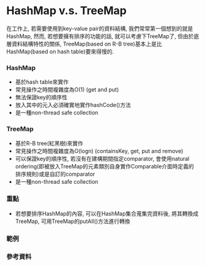 # HashMap v.s. TreeMap

在工作上, 若需要使用到key-value pair的資料結構, 我們常常第一個想到的就是HashMap, 然而, 若想要擁有排序的功能的話, 就可以考慮下TreeMap了, 但由於底層資料結構特性的關係, TreeMap\(based on R-B tree\)基本上是比HashMap\(based on hash table\)要來得慢的.

### HashMap

* 基於hash table來實作
* 常見操作之時間複雜度為O\(1\) \(get and put\)
* 無法保證key的順序性
* 放入其中的元入必須確實地實作hashCode\(\)方法
* 是一種non-thread safe collection

### TreeMap

* 基於R-B tree\(紅黑樹\)來實作
* 常見操作之時間複雜度為O\(logn\) \(containsKey, get, put and remove\)
* 可以保證key的順序性, 若沒有在建構期間指定comparator, 會使用natural ordering\(即被放入TreeMap的元素類別自身實作Comparable介面時定義的排序規則\)或是自訂的comparator
* 是一種non-thread safe collection

### 重點

* 若想要排序HashMap的內容, 可以在HashMap集合蒐集完資料後, 將其轉換成TreeMap, 可用TreeMap的putAll\(\)方法進行轉換

### 範例

### 參考資料



